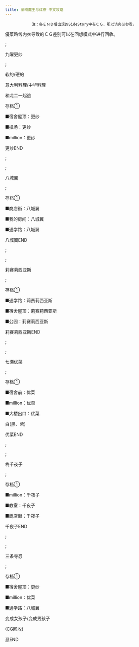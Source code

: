 ```yaml
---
title: 亲吻魔王与红茶 中文攻略
---
```


                注：各ＥＮＤ后出现的SideStory中有ＣＧ，所以请务必参看。



優菜路线内衣导致的ＣＧ差别可以在回想模式中进行回收。



 ;



九曜更纱



 ;



软的/硬的



意大利料理/中华料理



和龙二一起逃



存档①



■宿舍屋顶：更纱



■操场：更纱



■million：更纱



更纱END



 ;



 ;



八城翼



 ;



存档①



■商店街：八城翼



■我的房间：八城翼



■通学路：八城翼



八城翼END



 ;



 ;



莉赛莉西亚斯



 ;



存档①



■通学路：莉赛莉西亚斯



■宿舍屋顶：莉赛莉西亚斯



■公园：莉赛莉西亚斯



莉赛莉西亚斯END



 ;



 ;



七瀬优菜



 ;



存档①



■宿舍前：优菜



■million：优菜



■大楼出口：优菜



白(黒、紫)



优菜END



 ;



 ;



柊千夜子



 ;



存档①



■million：千夜子



■教室：千夜子



■商店街；千夜子



千夜子END



 ;



 ;



三条寺忍



 ;



存档①



■宿舍屋顶：更纱



■million：优菜



■通学路：八城翼



变成女孩子/变成男孩子



(CG回收)



忍END


              
